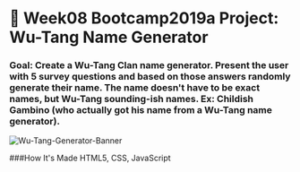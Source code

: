 # 🎤 Week08 Bootcamp2019a Project: Wu-Tang Name Generator

### Goal: Create a Wu-Tang Clan name generator. Present the user with 5 survey questions and based on those answers randomly generate their name. The name doesn't have to be exact names, but Wu-Tang sounding-ish names. Ex: Childish Gambino (who actually got his name from a Wu-Tang name generator).

![Wu-Tang-Generator-Banner](https://user-images.githubusercontent.com/99233457/197474072-6dd17bb1-8993-4a9b-9a4a-e6d1543e83d2.png)

###How It's Made 
HTML5, CSS, JavaScript
